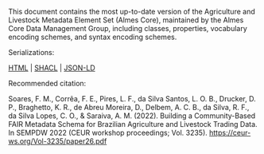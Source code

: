 This document contains the most up-to-date version of the Agriculture and Livestock Metadata Element Set (Almes Core), maintained by the Almes Core Data Management Group, including classes, properties, vocabulary encoding schemes, and syntax encoding schemes.


Serializations:

<a href="https://github.com/AlmesCore/Almes-Core/blob/main/core2024-07-08.md#almes-core-reference-guide">HTML</a> | <a href="https://github.com/AlmesCore/Almes-Core/blob/main/shacl.ttl">SHACL</a> | <a href="https://github.com/AlmesCore/Almes-Core/blob/main/.json">JSON-LD</a> 



Recommended citation: 

Soares, F. M., Corrêa, F. E., Pires, L. F., da Silva Santos, L. O. B., Drucker, D. P., Braghetto, K. R., de Abreu Moreira, D., Delbem, A. C. B., da Silva, R. F., da Silva Lopes, C. O., & Saraiva, A. M. (2022). Building a Community-Based FAIR Metadata Schema for Brazilian Agriculture and Livestock Trading Data. In SEMPDW 2022 (CEUR workshop proceedings; Vol. 3235). https://ceur-ws.org/Vol-3235/paper26.pdf


